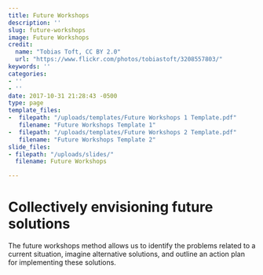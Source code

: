 ```yaml
---
title: Future Workshops
description: ''
slug: future-workshops
image: Future Workshops
credit:
  name: "Tobias Toft, CC BY 2.0"
  url: "https://www.flickr.com/photos/tobiastoft/3208557803/"
keywords: ''
categories:
- ''
- ''
date: 2017-10-31 21:28:43 -0500
type: page
template_files:
-  filepath: "/uploads/templates/Future Workshops 1 Template.pdf"
   filename: "Future Workshops Template 1"
-  filepath: "/uploads/templates/Future Workshops 2 Template.pdf"
   filename: "Future Workshops Template 2"
slide_files:
- filepath: "/uploads/slides/"
  filename: Future Workshops

---
```

# Collectively envisioning future solutions

The future workshops method allows us to identify the problems related to a current situation, imagine alternative solutions, and outline an action plan for implementing these solutions.
